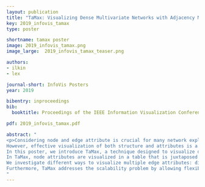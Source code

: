 ```yaml
---
layout: publication
title: "TaMax: Visualizing Dense Multivariate Networks with Adjacency Matrices"
key: 2019_infovis_tamax
type: poster

shortname: tamax poster
image: 2019_infovis_tamax.png
image_large:  2019_infovis_tamax_teaser.png

authors:
- ilkin
- lex

journal-short: InfoVis Posters
year: 2019

bibentry: inproceedings
bib:
  booktitle: Proceedings of the IEEE Information Visualization Conference – Posters (InfoVis ’19)

pdf: 2019_infovis_tamax.pdf

abstract: "
<p>Considering node and edge attribute is crucial for many network exploration and analysis tasks.
However, effective visualization of both structure and attributes is a challenging problem, especially for dense graphs.
In this poster, we introduce TaMax, a technique designed to visualize dense multivariate graphs with a diverse set of node and edge attributes based on adjacency matrices.
In TaMax, node attributes are visualized in a table that is juxtaposed with the matrix, while edge attributes visualized in the cells.
We investigate different ways to visualize multiple edge attributes: dividing each cells into sub-cells showing different edge attributes or overlaying a secondary attribute with opacity over a cell.
Furthermore, TaMax addresses the scalability problem by allowing flexible grouping based on node attributes and querying based on edge attributes.</p>
"
---
```

